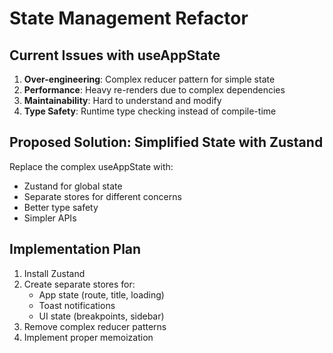 # State Management Refactor

## Current Issues with useAppState

1. **Over-engineering**: Complex reducer pattern for simple state
2. **Performance**: Heavy re-renders due to complex dependencies
3. **Maintainability**: Hard to understand and modify
4. **Type Safety**: Runtime type checking instead of compile-time

## Proposed Solution: Simplified State with Zustand

Replace the complex useAppState with:
- Zustand for global state
- Separate stores for different concerns
- Better type safety
- Simpler APIs

## Implementation Plan

1. Install Zustand
2. Create separate stores for:
   - App state (route, title, loading)
   - Toast notifications
   - UI state (breakpoints, sidebar)
3. Remove complex reducer patterns
4. Implement proper memoization
